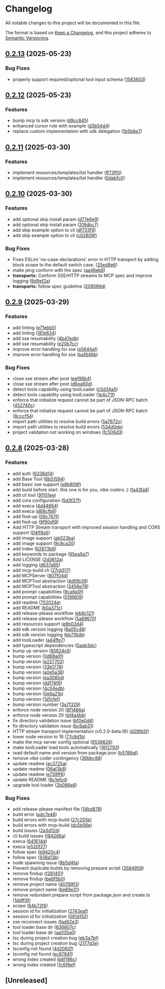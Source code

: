 # Changelog

All notable changes to this project will be documented in this file.

The format is based on [Keep a Changelog](https://keepachangelog.com/en/1.0.0/),
and this project adheres to [Semantic Versioning](https://semver.org/spec/v2.0.0.html).

## [0.2.13](https://github.com/QuantGeekDev/mcp-framework/compare/mcp-framework-v0.2.12...mcp-framework-v0.2.13) (2025-05-23)


### Bug Fixes

* properly support required/optional tool input schema ([1583603](https://github.com/QuantGeekDev/mcp-framework/commit/1583603b2613b8c7c57ebbd52fb5c8159d0b8d13))

## [0.2.12](https://github.com/QuantGeekDev/mcp-framework/compare/mcp-framework-v0.2.11...mcp-framework-v0.2.12) (2025-05-23)


### Features

* bump mcp ts sdk version ([d9cc845](https://github.com/QuantGeekDev/mcp-framework/commit/d9cc8450d39e89f36e39e78bb4d1946cf5f858d3))
* enhanced cursor rule with example ([d3b54d4](https://github.com/QuantGeekDev/mcp-framework/commit/d3b54d4619e669ad322484b074a82aae27d61ae9))
* replace custom implementation with sdk delegation ([1b5b8e7](https://github.com/QuantGeekDev/mcp-framework/commit/1b5b8e7cbe354056856a565b21b8908eb93ac2ba))

## [0.2.11](https://github.com/QuantGeekDev/mcp-framework/compare/mcp-framework-v0.2.10...mcp-framework-v0.2.11) (2025-03-30)


### Features

* implement resources/templates/list handler ([ff73ff0](https://github.com/QuantGeekDev/mcp-framework/commit/ff73ff084860c12a0aae15757c39ab6eeef5a543))
* implement resources/templates/list handler ([0dabfc0](https://github.com/QuantGeekDev/mcp-framework/commit/0dabfc04370535ecbe9d31f4d2b54ac876032b93))

## [0.2.10](https://github.com/QuantGeekDev/mcp-framework/compare/mcp-framework-v0.2.9...mcp-framework-v0.2.10) (2025-03-30)


### Features

* add optional skip install param ([d77e6e9](https://github.com/QuantGeekDev/mcp-framework/commit/d77e6e9df5a6d989dc7fbfa25b2cbe3b56e50260))
* add optional skip install param ([318dbc7](https://github.com/QuantGeekDev/mcp-framework/commit/318dbc798e673678c38a468e6a898e9834cdfa7d))
* add skip example option to cli ([df733f9](https://github.com/QuantGeekDev/mcp-framework/commit/df733f999e9837012220a7696d993ef734eee393))
* add skip example option to cli ([c02809f](https://github.com/QuantGeekDev/mcp-framework/commit/c02809f185270bdc462f367b3a0e52a6e4d4300d))


### Bug Fixes

* Fixes ESLint 'no-case-declarations' error in HTTP transport by adding block scope to the default switch case. ([25ed8e6](https://github.com/QuantGeekDev/mcp-framework/commit/25ed8e6de845f72ea2967ff64b981e445ae48249))
* make ping conform with the spec ([aa46eb8](https://github.com/QuantGeekDev/mcp-framework/commit/aa46eb8199c95e4b1024e84d5a616e0cc420cd64))
* **transports:** Conform SSE/HTTP streams to MCP spec and improve logging ([9d9ef2a](https://github.com/QuantGeekDev/mcp-framework/commit/9d9ef2aa2ddea52c37133d4842d95d168ea5e190))
* **transports:** follow spec guideline ([208599d](https://github.com/QuantGeekDev/mcp-framework/commit/208599ddaafbf58eddaf4d5d6492a26e1effbbc6))

## [0.2.9](https://github.com/QuantGeekDev/mcp-framework/compare/mcp-framework-v0.2.8...mcp-framework-v0.2.9) (2025-03-29)


### Features

* add linting ([e71ebb5](https://github.com/QuantGeekDev/mcp-framework/commit/e71ebb5d538cb03510633bac0cf41bd318a0eab9))
* add linting ([181e634](https://github.com/QuantGeekDev/mcp-framework/commit/181e634da0cf97f2f40ae8b7e4fd4e74935a1c3c))
* add sse resumability ([4b47edb](https://github.com/QuantGeekDev/mcp-framework/commit/4b47edb243286a9f32bb81655bd0b51c2c4695e2))
* add sse resumability ([e20b7cc](https://github.com/QuantGeekDev/mcp-framework/commit/e20b7cc887dd4b080d38e01d21ac2ef3e63843d1))
* improve error handling for sse ([a5644af](https://github.com/QuantGeekDev/mcp-framework/commit/a5644af425563aca22fdf46ec24b1f547a5d9143))
* improve error handling for sse ([ba1646b](https://github.com/QuantGeekDev/mcp-framework/commit/ba1646be8da98c4d86b55313c515903c692d8f9f))


### Bug Fixes

* close sse stream after post ([eef96b4](https://github.com/QuantGeekDev/mcp-framework/commit/eef96b4c429af9c2f7083352c4bd45d645927352))
* close sse stream after post ([d6ea60d](https://github.com/QuantGeekDev/mcp-framework/commit/d6ea60deb5283551ce9730e2d20e38ffe8f6c711))
* detect tools capability using toolLoader ([c5d34a5](https://github.com/QuantGeekDev/mcp-framework/commit/c5d34a5be034ee0fb22e888d7696d64ac703e727))
* detect tools capability using toolLoader ([1e4c71f](https://github.com/QuantGeekDev/mcp-framework/commit/1e4c71f71634a72b7c146d84a21582e6e9d5fd3b))
* enforce that initialize request cannot be part of JSON-RPC batch ([452740c](https://github.com/QuantGeekDev/mcp-framework/commit/452740c9bdba8df014a4cd3d5149e78190c05058))
* enforce that initialize request cannot be part of JSON-RPC batch ([6cccf54](https://github.com/QuantGeekDev/mcp-framework/commit/6cccf54c18a6554c243d7dfdc286dcc3e92cb75f))
* import path utilities to resolve build errors ([5a7672c](https://github.com/QuantGeekDev/mcp-framework/commit/5a7672cca08dc21d527dc1d4b6a9cbdf809938bc))
* import path utilities to resolve build errors ([534d0de](https://github.com/QuantGeekDev/mcp-framework/commit/534d0de047e3d29f214b088c8fdad2d25444b344))
* project validation not working on windows ([fc506d3](https://github.com/QuantGeekDev/mcp-framework/commit/fc506d3b13a7c8c25647f6d2d8b278fa25e22ea5))

## [0.2.8](https://github.com/QuantGeekDev/mcp-framework/compare/mcp-framework-v0.2.7...mcp-framework-v0.2.8) (2025-03-28)


### Features

* add auth ([6338d14](https://github.com/QuantGeekDev/mcp-framework/commit/6338d14b6b8ad020ab41b2c2d3cf843d660db2fc))
* add Base Tool ([6b51594](https://github.com/QuantGeekDev/mcp-framework/commit/6b51594aaaedf0c13c418055d2b2039e919cc2d3))
* add basic sse support ([e8b808f](https://github.com/QuantGeekDev/mcp-framework/commit/e8b808f1967a9255a94cb9922169724e0a0bb145))
* add build before start. this one is for you, vibe coders ;) ([fa43fa8](https://github.com/QuantGeekDev/mcp-framework/commit/fa43fa81195981688adf30689d1cbd65fdb29892))
* add cli tool ([91101ee](https://github.com/QuantGeekDev/mcp-framework/commit/91101ee9671eb8489d7cb69d2b596d201a204cb1))
* add cors configuration ([5d3f27f](https://github.com/QuantGeekDev/mcp-framework/commit/5d3f27f0f2ce61551b1c66dbf9d3aa7f640606ff))
* add execa ([4d44864](https://github.com/QuantGeekDev/mcp-framework/commit/4d44864db3abbd41cbf02da380c597e92d2de39d))
* add execa ([d68cfb6](https://github.com/QuantGeekDev/mcp-framework/commit/d68cfb6b43034893a6de3018793164d5d334f5fe))
* add find-up ([09c767f](https://github.com/QuantGeekDev/mcp-framework/commit/09c767fe82dbf53403543905f8e056a9e2c9a3df))
* add find-up ([9f90df9](https://github.com/QuantGeekDev/mcp-framework/commit/9f90df97a5cf3777a5910c0a806a6fbc70dee61e))
* Add HTTP Stream transport with improved session handling and CORS support ([04ff8a5](https://github.com/QuantGeekDev/mcp-framework/commit/04ff8a5453b56e912d157356bb05a8cb6c987c41))
* add image support ([ab023ba](https://github.com/QuantGeekDev/mcp-framework/commit/ab023ba082af9d7e560a498e1e77b93e69331d74))
* add image support ([9c8ca20](https://github.com/QuantGeekDev/mcp-framework/commit/9c8ca201f792a2386b112e67d1e664ca78d2e2d1))
* add index ([62873b9](https://github.com/QuantGeekDev/mcp-framework/commit/62873b9fb67d41cff0fdca647b4d1a0ff4d35e6b))
* add keywords to package ([95ea9a7](https://github.com/QuantGeekDev/mcp-framework/commit/95ea9a7adb25fb5dd844a944ef1a5cc7ccfaeb25))
* Add LICENSE ([2d3612a](https://github.com/QuantGeekDev/mcp-framework/commit/2d3612a89dcd27b1567480378b318eeb8e838863))
* add logging ([d637a65](https://github.com/QuantGeekDev/mcp-framework/commit/d637a6560b17b09c5383b6b1ca7838f08c5fc780))
* add mcp-build cli ([27cb517](https://github.com/QuantGeekDev/mcp-framework/commit/27cb517306deaf2b34646d9b2ac617dc70c476f5))
* add MCPServer ([807f04d](https://github.com/QuantGeekDev/mcp-framework/commit/807f04ddbfe28598bb26c0dce640dcc0909d739a))
* add MCPTool abstraction ([4d5fb39](https://github.com/QuantGeekDev/mcp-framework/commit/4d5fb398efd4a253f1ea23e8307690ecb84f8009))
* add MCPTool abstraction ([3458e78](https://github.com/QuantGeekDev/mcp-framework/commit/3458e78233437c9afd71b9195424659e62aa08f3))
* add prompt capabilities ([9ca6a0f](https://github.com/QuantGeekDev/mcp-framework/commit/9ca6a0fc19638c2428c060bdb3996d49c5c31e55))
* add prompt capabilities ([019f409](https://github.com/QuantGeekDev/mcp-framework/commit/019f40949ea66fc4d1ca1969aaa57c8943e81036))
* add readme ([752024e](https://github.com/QuantGeekDev/mcp-framework/commit/752024ed92213c3c27a2b9a5a702f823e835e167))
* add README ([b0a371c](https://github.com/QuantGeekDev/mcp-framework/commit/b0a371c1b3a6275d249fdd89e67d7d791b573601))
* add release-please workflow ([eb6c121](https://github.com/QuantGeekDev/mcp-framework/commit/eb6c121a1b22659747c7edaecf05d3cd39b2d92e))
* add release-please workflow ([5a89670](https://github.com/QuantGeekDev/mcp-framework/commit/5a89670a1f797f8d91254d0b3f9f991fdc77148a))
* add resources support ([e8b03d4](https://github.com/QuantGeekDev/mcp-framework/commit/e8b03d432fd09e7e25e3f272f735cebeb571a31b))
* add sdk version logging ([8a05c48](https://github.com/QuantGeekDev/mcp-framework/commit/8a05c48431ff01b4fd68e178a055cfec41236b21))
* add sdk version logging ([bb716db](https://github.com/QuantGeekDev/mcp-framework/commit/bb716dba19d75214f7f23973f526f4ab107fe187))
* add toolLoader ([a44ffe7](https://github.com/QuantGeekDev/mcp-framework/commit/a44ffe7e7df099479ff516bc5fa0e9e2a5115bf0))
* add typescript dependencies ([0ade3dc](https://github.com/QuantGeekDev/mcp-framework/commit/0ade3dc3627934884b8908202fe71b06a3a1c660))
* bump up version ([85624c6](https://github.com/QuantGeekDev/mcp-framework/commit/85624c6bfe7dda5df0cfb6894b58bf8a6b39a99e))
* bump version ([0d88a0f](https://github.com/QuantGeekDev/mcp-framework/commit/0d88a0fbd6b571ff578a96c85361930616371355))
* bump version ([e227702](https://github.com/QuantGeekDev/mcp-framework/commit/e227702c87476bda82384c34efd871b13292b089))
* bump version ([33b1776](https://github.com/QuantGeekDev/mcp-framework/commit/33b17764330126ee79bb4c9510d8f067b339fda3))
* bump version ([a0e5a38](https://github.com/QuantGeekDev/mcp-framework/commit/a0e5a381ecc4b9fc6dee3a35609ead7297af905a))
* bump version ([ea3085d](https://github.com/QuantGeekDev/mcp-framework/commit/ea3085d1deae39e8dc737be499564d6a9487654c))
* bump version ([ddf74f6](https://github.com/QuantGeekDev/mcp-framework/commit/ddf74f6f142a69dcfe99af8def8b785b59c6d662))
* bump version ([4c04edb](https://github.com/QuantGeekDev/mcp-framework/commit/4c04edbf0037f34041948bd9596a1d3cab4f4b34))
* bump version ([0e6a21b](https://github.com/QuantGeekDev/mcp-framework/commit/0e6a21bbfc90ed9166692e4aea02d4e7d07a93d4))
* bump version ([1d1cfef](https://github.com/QuantGeekDev/mcp-framework/commit/1d1cfef4542d95d66fb52b8bee61d0eb6766674a))
* bump version number ([3a7f329](https://github.com/QuantGeekDev/mcp-framework/commit/3a7f329092c810d99d0cedd09ba11d902e941879))
* enforce node version 20 ([8f1466a](https://github.com/QuantGeekDev/mcp-framework/commit/8f1466adfa7f6adc69070ed1d7feb7c8ffbca224))
* enforce node version 20 ([bf4a4bb](https://github.com/QuantGeekDev/mcp-framework/commit/bf4a4bb427bedd948509eaf13b8a82222c98c006))
* fix directory validation issue ([bf0e0d4](https://github.com/QuantGeekDev/mcp-framework/commit/bf0e0d4d331cf64a132b27c52b85d0115fe6f280))
* fix directory validation issue ([bc6ab31](https://github.com/QuantGeekDev/mcp-framework/commit/bc6ab31396a05c898121ccc96a545e4a1ebc82ea))
* HTTP stream transport implementation (v0.2.0-beta.16) ([d29fb5f](https://github.com/QuantGeekDev/mcp-framework/commit/d29fb5fc36ce67c4494a2a47e79645a2559c4f80))
* lower node version to 18 ([77c8d1b](https://github.com/QuantGeekDev/mcp-framework/commit/77c8d1bcb4b26dbc0d8884269d9b5ddfe9b8864c))
* make the mcp server config optional ([9538626](https://github.com/QuantGeekDev/mcp-framework/commit/9538626ff03a9534a72913436c011616b61163e2))
* make toolLoader load tools automatically ([16f2793](https://github.com/QuantGeekDev/mcp-framework/commit/16f27930bf4d5251867f5a700fa1842d8f70ad07))
* read default name and version from package json ([b5789af](https://github.com/QuantGeekDev/mcp-framework/commit/b5789af47c112eddece3764505e8e942dc6f3810))
* remove vibe coder contingency ([36bbc88](https://github.com/QuantGeekDev/mcp-framework/commit/36bbc88d731f6aa2629ad85da3ab69e77508b74f))
* update readme ([ac3725a](https://github.com/QuantGeekDev/mcp-framework/commit/ac3725a4fda0b0b14a9a5d3cea44674e191999dc))
* update readme ([06af3b8](https://github.com/QuantGeekDev/mcp-framework/commit/06af3b8573e41360f528b21176fceeb4290f1197))
* update readme ([e739ff6](https://github.com/QuantGeekDev/mcp-framework/commit/e739ff6d2570b134289c3190476af4fe7ca61d1c))
* update README ([6c1efcd](https://github.com/QuantGeekDev/mcp-framework/commit/6c1efcde6bcef838aaacc52e6e41903025e5ecc5))
* upgrade tool loader ([2b066e6](https://github.com/QuantGeekDev/mcp-framework/commit/2b066e6a0af46f9720ee266e019345fd6022eb3a))


### Bug Fixes

* add release-please manifest file ([14bd878](https://github.com/QuantGeekDev/mcp-framework/commit/14bd878652ea3fdbf684749cb42752bccf675a6b))
* build error ([adc7e48](https://github.com/QuantGeekDev/mcp-framework/commit/adc7e48d51b6075ab7624901033050e87ef1f632))
* build errors with mcp-build ([27c255b](https://github.com/QuantGeekDev/mcp-framework/commit/27c255b119dbcc79575b4feae589c980972c8933))
* build errors with mcp-build ([dc5b56e](https://github.com/QuantGeekDev/mcp-framework/commit/dc5b56e6b1bf7937b02eb29a7c33a6ca7b771eb6))
* build issues ([2a3d12d](https://github.com/QuantGeekDev/mcp-framework/commit/2a3d12d1d5c0bd238cdd090e0e805cd4625ade32))
* cli build issues ([f84266a](https://github.com/QuantGeekDev/mcp-framework/commit/f84266a29214e5de73bd52bc0135727882cadbef))
* execa ([641614d](https://github.com/QuantGeekDev/mcp-framework/commit/641614d3b86450fbc850ee22898003438f5504cc))
* execa ([e520f27](https://github.com/QuantGeekDev/mcp-framework/commit/e520f2718fb8c082bdd76431e1b63b9cd72a301e))
* follow spec ([b9420c4](https://github.com/QuantGeekDev/mcp-framework/commit/b9420c45fbb44d65b4cf430dc69ee96294d7ad43))
* follow spec ([938a13b](https://github.com/QuantGeekDev/mcp-framework/commit/938a13b4c7ae08f88a5ac4078dbac94b1f89f31d))
* node spawning issue ([8b5d4fa](https://github.com/QuantGeekDev/mcp-framework/commit/8b5d4fafac022c15028abbf62a11fdf2a35207df))
* Prevent duplicate builds by removing prepare script ([3584959](https://github.com/QuantGeekDev/mcp-framework/commit/3584959f6c3260c3299beeb6cc09c284f6206d84))
* remove findup ([f281451](https://github.com/QuantGeekDev/mcp-framework/commit/f281451cb25264fcd80bf90ac7027fd1bbeaa1f4))
* remove findup ([be6f5b0](https://github.com/QuantGeekDev/mcp-framework/commit/be6f5b076c0c764b4447a87eb0b75ee5cc607e42))
* remove project name ([40789f3](https://github.com/QuantGeekDev/mcp-framework/commit/40789f3760f04a0dc117b6866b439e283ceec68a))
* remove project name ([6e89e31](https://github.com/QuantGeekDev/mcp-framework/commit/6e89e3128cca93d2657fc2dc382fa0f0d658aaf6))
* remove redundant prepare script from package.json and create.ts ([1ddff3f](https://github.com/QuantGeekDev/mcp-framework/commit/1ddff3f5ce4f8d7817a9c04db6432332957635a9))
* scope ([84b72f6](https://github.com/QuantGeekDev/mcp-framework/commit/84b72f6f2988121277bffcb5eb0474a47c2940a1))
* session id for initialization ([2743eaf](https://github.com/QuantGeekDev/mcp-framework/commit/2743eaf68994e890d319e9b2881ea47bb676d848))
* session id for initialization ([061d152](https://github.com/QuantGeekDev/mcp-framework/commit/061d1522729392a49e8565569931d96ef7c57693))
* sse reconnect issues ([fad62e3](https://github.com/QuantGeekDev/mcp-framework/commit/fad62e33b9fc3cc0df5bdfd96370dd6c2723dc57))
* tool loader base dir ([636807c](https://github.com/QuantGeekDev/mcp-framework/commit/636807cea8eb93227a75725b7359828e24bc8d26))
* tool loader base dir ([aa035a0](https://github.com/QuantGeekDev/mcp-framework/commit/aa035a0cd3da7d2187b2aae8d08da382b0a8d1f2))
* tsc during project creation bug ([eb3a7bf](https://github.com/QuantGeekDev/mcp-framework/commit/eb3a7bf0f94ca9809cfede795425f30a31480664))
* tsc during project creation bug ([2177d3e](https://github.com/QuantGeekDev/mcp-framework/commit/2177d3ebfee001242fb7fa6ac989cee9e3c05a1b))
* tsconfig not found ([4d2062f](https://github.com/QuantGeekDev/mcp-framework/commit/4d2062fe5e8f1984b770cd5389d4c2c8f84c7cff))
* tsconfig not found ([ec87841](https://github.com/QuantGeekDev/mcp-framework/commit/ec87841580cf9d4ea1ab9e5e3765b68f01a483be))
* wrong index created ([b6f186c](https://github.com/QuantGeekDev/mcp-framework/commit/b6f186cc21f79bef0acadd6bf904277ef2f13760))
* wrong index created ([1c6f9ef](https://github.com/QuantGeekDev/mcp-framework/commit/1c6f9ef587f14d77e346df7dbf1b59ad5fb5a3bc))

## [Unreleased]
